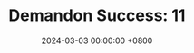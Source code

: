---
title: "Demandon Success: 11"
date: 2024-03-03 00:00:00 +0800
categories: [Blogging]
tag: [Blogging]
image: https://pbs.twimg.com/media/GHLAMgAXsAE9n6B?format=jpg&name=large
---